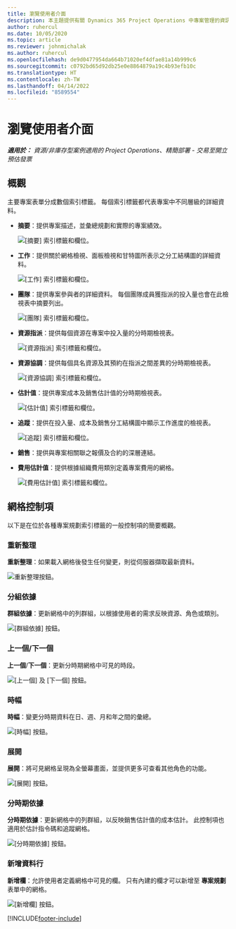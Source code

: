 ```yaml
---
title: 瀏覽使用者介面
description: 本主題提供有關 Dynamics 365 Project Operations 中專案管理的資訊。
author: ruhercul
ms.date: 10/05/2020
ms.topic: article
ms.reviewer: johnmichalak
ms.author: ruhercul
ms.openlocfilehash: de9d0477954da664b71020ef4dfae81a14b999c6
ms.sourcegitcommit: c0792bd65d92db25e0e8864879a19c4b93efb10c
ms.translationtype: HT
ms.contentlocale: zh-TW
ms.lasthandoff: 04/14/2022
ms.locfileid: "8589554"
---
```

# <a name="navigating-the-user-interface"></a>瀏覽使用者介面

_**適用於：** 資源/非庫存型案例適用的 Project Operations、精簡部署 - 交易至開立預估發票_

## <a name="overview"></a>概觀

主要專案表單分成數個索引標籤。 每個索引標籤都代表專案中不同層級的詳細資料。

- **摘要**：提供專案描述，並彙總規劃和實際的專案績效。

    ![[摘要] 索引標籤和欄位。](media/navigation7.png)

- **工作**：提供關於網格檢視、面板檢視和甘特圖所表示之分工結構圖的詳細資料。

    ![[工作] 索引標籤和欄位。](media/navigation8.png)

- **團隊**：提供專案參與者的詳細資料。 每個團隊成員獲指派的投入量也會在此檢視表中摘要列出。

    ![[團隊] 索引標籤和欄位。](media/navigation9.png)

- **資源指派**：提供每個資源在專案中投入量的分時期檢視表。

    ![[資源指派] 索引標籤和欄位。](media/navigation10.png)

- **資源協調**：提供每個具名資源及其預約在指派之間差異的分時期檢視表。

    ![[資源協調] 索引標籤和欄位。](media/navigation11.png)

- **估計值**：提供專案成本及銷售估計值的分時期檢視表。

    ![[估計值] 索引標籤和欄位。](media/navigation12.png)

- **追蹤**：提供在投入量、成本及銷售分工結構圖中顯示工作進度的檢視表。

    ![[追蹤] 索引標籤和欄位。](media/navigation13.png)

- **銷售**：提供與專案相關聯之報價及合約的深層連結。

- **費用估計值**：提供根據組織費用類別定義專案費用的網格。

    ![[費用估計值] 索引標籤和欄位。](media/navigation14.png)

## <a name="grid-controls"></a>網格控制項

以下是在位於各種專案規劃索引標籤的一般控制項的簡要概觀。

### <a name="refresh"></a>重新整理​

**重新整理**：如果載入網格後發生任何變更，則從伺服器擷取最新資料。

![重新整理按鈕。](media/navigation7.png)

### <a name="group-by"></a>分組依據

**群組依據**：更新網格中的列群組，以根據使用者的需求反映資源、角色或類別。

![[群組依據] 按鈕。](media/navigation6.png)

### <a name="previousnext"></a>上一個/下一個

**上一個**/**下一個**：更新分時期網格中可見的時段。

![[上一個] 及 [下一個] 按鈕。](media/navigation2.png)

### <a name="timescale"></a>時幅

**時幅**：變更分時期資料在日、週、月和年之間的彙總。

![[時幅] 按鈕。](media/navigation3.png)

### <a name="expand"></a>展開

**展開**：將可見網格呈現為全螢幕畫面，並提供更多可查看其他角色的功能。

![[展開] 按鈕。](media/navigation4.png)

### <a name="time-phase-by"></a>分時期依據

**分時期依據**：更新網格中的列群組，以反映銷售估計值的成本估計。 此控制項也適用於估計指令碼和追蹤網格。

![[分時期依據] 按鈕。](media/navigation0.png)

### <a name="add-column"></a>新增資料行

**新增欄**：允許使用者定義網格中可見的欄。 只有內建的欄才可以新增至 **專案規劃** 表單中的網格。

![[新增欄] 按鈕。](media/navigation5.png)


[!INCLUDE[footer-include](../includes/footer-banner.md)]